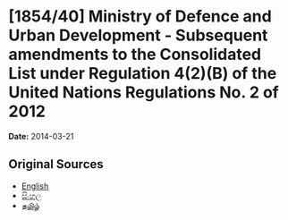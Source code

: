# [1854/40] Ministry of Defence and Urban Development - Subsequent amendments to the Consolidated List under Regulation 4(2)(B) of the United Nations Regulations No. 2 of 2012

**Date:** 2014-03-21

## Original Sources

- [English](https://documents.gov.lk/view/extra-gazettes/2014/3/1854-40_E.pdf)
- [සිංහල](https://documents.gov.lk/view/extra-gazettes/2014/3/1854-40_S.pdf)
- [தமிழ்](https://documents.gov.lk/view/extra-gazettes/2014/3/1854-40_T.pdf)
